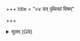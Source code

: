 +++
title = "०४ यत् पृथिव्यां विषम्"

+++
<details><summary>मूलम् (GR)</summary>

यत् पृथिव्यां विषं  
वीरुत्स्व् अधि यद् विषम् ।  
(…) ॥ +++(see 15.16.4cd)+++
</details>